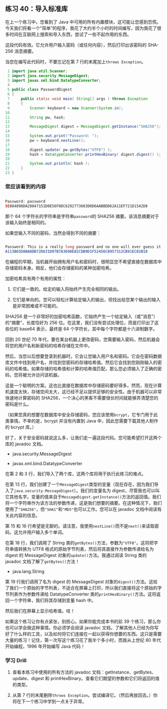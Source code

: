 ## 练习 40：导入标准库

在上一个练习中，您看到了 Java 中可用的所有内置模块，这可能让您感到恐慌。今天我们将看一个“简单”的程序，我花了大约半个小时的时间编写，因为我花了很多时间在互联网上搜索和导入东西，尝试了一些不起作用的东西。

这段代码有效。它允许用户输入密码（或任何内容），然后打印出该密码的 SHA-256 消息摘要。

当您在编写此代码时，不要忘记在第 7 行的末尾加上`throws Exception`。

```java
 1 import java.util.Scanner;
 2 import java.security.MessageDigest;
 3 import javax.xml.bind.DatatypeConverter;
 4 
 5 public class PasswordDigest
 6 {
 7     public static void main( String[] args ) throws Exception
 8     {
 9         Scanner keyboard = new Scanner(System.in);
10 
11         String pw, hash;
12 
13         MessageDigest digest = MessageDigest.getInstance("SHA­256");
14 
15         System.out.print("Password: ");
16         pw = keyboard.nextLine();
17 
18         digest.update( pw.getBytes("UTF­8") );
19         hash = DatatypeConverter.printHexBinary( digest.digest() );
20 
21         System.out.println( hash );
22     }
23 }
```

### 您应该看到的内容

```java

Password: password 
5E884898DA28047151D0E56F8DC6292773603D0D6AABBDD62A11EF721D1542D8
```

那个 64 个字符长的字符串是字符串`password`的 SHA­256 摘要。该消息摘要对于该输入始终是相同的。

如果您输入不同的密码，当然会得到不同的摘要：

```java

Password: This is a really long password and no one will ever guess it. 
A113B65D8BA8DB72D631D97B7A3698E82CDB9D1F52456C8957312CB91EC02B10
```

在编程的早期，当机器开始拥有用户名和密码时，很明显您不希望直接在数据库中存储密码本身。相反，他们会存储密码的某种加密哈希。

加密哈希具有两个有用的属性：

1.  它们是一致的。给定的输入将始终产生完全相同的输出。

1.  它们是单向的。您可以轻松计算给定输入的输出，但找出给您某个输出的输入是非常困难或不可能的。

SHA­256 是一个非常好的加密哈希函数，它始终产生一个给定输入（或“消息”）的“摘要”，长度恰好为 256 位。在这里，我们没有尝试处理位，而是打印出了这些位的 base­64 表示，最终是 64 个字符长，其中每个字符都是十六进制数字。

回到 20 世纪 70 年代，要在某台机器上更改密码，您需要输入密码，然后机器会将您的用户名和新密码的哈希存储在文件中。

然后，当您以后想要登录到机器时，它会让您输入用户名和密码。它会在密码数据库文件中找到用户名，并找到您密码的存储哈希值。然后它会找到您刚刚输入的密码的哈希值。如果存储的哈希值和计算的哈希值匹配，那么您必须输入了正确的密码，您将被允许访问该机器。

这是一个聪明的方案。这也比直接在数据库中存储密码要好得多。然而，现在计算机速度太快，存储空间太大，这已经不足以提供足够的安全性。由于机器可以非常快速地计算密码的 SHA­256，一个决心的黑客不需要很长时间就能够弄清楚您的密码是什么。

（如果您真的想要在数据库中安全存储密码，您应该使用`bcrypt`，它专门用于此类事情。不幸的是，bcrypt 并没有内置到 Java 中，因此您需要下载其他人制作的 bcrypt 库。）

好了，关于安全密码就说这么多，让我们走一遍这段代码。您可能希望打开这两个库的 javadoc 文档。

+   java.security.MessageDigest

+   javax.xml.bind.DatatypeConverter

在第 2 和 3 行，我们导入了两个库，这两个库将用于执行此练习的难点。

在第 13 行，我们创建了一个`MessageDigest`类型的变量（现在存在，因为我们导入了`java.security.MessageDigest`）。我们的变量名为 digest，尽管我也可以叫它其他名字。变量的值来自于`MessageDigest.getInstance()`方法的返回值。我们将一个字符串作为该方法的参数传递，这是我们想要的摘要。在这种情况下，我们使用了`"SHA­256"`，但`"SHA­1"`和`"MD5"`也可以工作。您可以在 javadoc 文档中阅读有关此内容的信息。

第 15 和 16 行希望是无聊的。请注意，我使用`nextLine()`而不是`next()`来读取密码，这允许用户输入多个单词。

在第 18 行，我们调用了 String 类的`getBytes()`方法，参数为`"UTF­8"`。这将把字符串值转换为 UTF­8 格式的原始字节列表，然后将其直接作为参数传递给名为 digest 的 MessageDigest 对象的`update()`方法。我通过阅读 String 类的 javadoc 文档了解了`getBytes()`方法！

+   java.lang.String

第 19 行我们调用了名为 digest 的 MessageDigest 对象的`digest()`方法。这给了我们一个原始的字节列表，不适合在屏幕上打印，所以我们直接将这个原始的字节列表作为参数传递给 DatatypeConverter 类的`printHexBinary()`方法。这将返回一个字符串，我们将其存储到变量 hash 中。

然后我们在屏幕上显示哈希值。哇！

如果这个练习让你有点紧张，别担心。如果你能完成本书的前 39 个练习，那么你也可以学会做这种事情。你必须学会阅读 javadoc 文档，了解其他人已经为你写好了什么样的工具，以及如何将它们连接在一起以获得你想要的东西。这只是需要大量的练习！记住，第一次写这个练习花了我半个多小时，而我从上世纪 80 年代开始编程，1996 年开始编写 Java 代码！

### 学习 Drill

1.  查看本练习中使用的所有方法的 javadoc 文档：getInstance、getBytes、update、digest 和 printHexBinary。查看它们期望的参数和它们将返回的值的类型。

1.  从第 7 行的末尾删除`throws Exception`。尝试编译它。（然后再放回去。）你将在下一个练习中学到一点关于异常。

